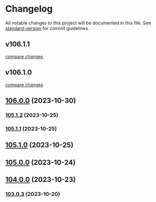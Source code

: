 # Changelog

All notable changes to this project will be documented in this file. See [standard-version](https://github.com/conventional-changelog/standard-version) for commit guidelines.

## v106.1.1

[compare changes](https://github.com/alex-lit/lint-kit/compare/v106.1.0...v106.1.1)

## v106.1.0

[compare changes](https://github.com/alex-lit/lint-kit/compare/v70.1.0...v106.1.0)

## [106.0.0](https://github.com/alex-lit/lint-kit/compare/v70.0.0...v106.0.0) (2023-10-30)

### [105.1.2](https://github.com/alex-lit/lint-kit/compare/v38.1.1...v105.1.2) (2023-10-25)

### [105.1.1](https://github.com/alex-lit/lint-kit/compare/v105.1.0...v105.1.1) (2023-10-25)

## [105.1.0](https://github.com/alex-lit/lint-kit/compare/v38.1.0...v105.1.0) (2023-10-25)

## [105.0.0](https://github.com/alex-lit/lint-kit/compare/v69.1.0...v105.0.0) (2023-10-24)

## [104.0.0](https://github.com/alex-lit/lint-kit/compare/v103.0.3...v104.0.0) (2023-10-23)

### [103.0.3](https://github.com/alex-lit/lint-kit/compare/v103.0.2...v103.0.3) (2023-10-20)
